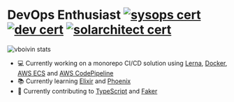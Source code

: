 # DevOps Enthusiast [![sysops cert](https://images.youracclaim.com/size/72x72/images/ee0a9da0-1627-4031-a455-8ced6b866cc7/AWS-SysOpAdmin-Associate.png)](https://www.youracclaim.com/badges/3e2b48ab-a8c8-4b29-8321-8e84b75c49f7/public_url) [![dev cert](https://images.youracclaim.com/size/72x72/images/2a15d440-edbe-44a2-890f-0a0caf7e1442/AWS-Developer-Associate.png)](https://www.youracclaim.com/badges/4ab1c2d9-559e-4a7a-a3db-b7e93c769b89/public_url) [![solarchitect cert](https://images.youracclaim.com/size/72x72/images/6774b3bf-7a82-4d40-a2d1-86b412635bae/AWS-SolArchitect-Associate.png)](https://www.youracclaim.com/badges/1ce68126-c722-4f71-ba87-4a7112b3e67c/public_url) 
![vboivin stats](https://github-readme-stats.vercel.app/api?username=vboivin&count_private=true&hide=stars)
- 💻 Currently working on a monorepo CI/CD solution using [Lerna](https://github.com/lerna/lerna), [Docker](https://www.docker.com/), [AWS ECS](https://aws.amazon.com/ecs/) and [AWS CodePipeline](https://aws.amazon.com/codepipeline/)
- 📚 Currently learning [Elixir](https://github.com/elixir-lang/elixir) and [Phoenix](https://github.com/phoenixframework/phoenix)
- 📖 Currently contributing to [TypeScript](https://github.com/microsoft/TypeScript) and [Faker](https://github.com/elixirs/faker)

